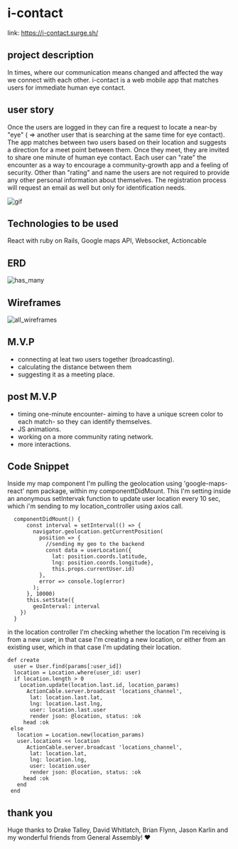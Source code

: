 # i-contact
link: https://i-contact.surge.sh/

## project description 
In times, where our communication means changed and affected the way we connect with each other. i-contact is a web mobile app that matches users for immediate human eye contact.

## user story
Once the users are logged in they can fire a request to locate a near-by "eye" ( => another user that is searching at the same time for eye contact). The app matches between two users based on their location and suggests a direction for a meet point between them. Once they meet, they are invited to share one minute of human eye contact. Each user can "rate" the encounter as a way to encourage a community-growth app and a feeling of security. Other than "rating" and name the users are not required to provide any other personal information about themselves. The registration process will request an email as well but only for identification needs.


![gif](https://i.imgur.com/GFUaAfg.gif)

## Technologies to be used
React with ruby on Rails, Google maps API, Websocket, Actioncable

## ERD
![has_many](https://i.imgur.com/l74vldb.jpg)

## Wireframes
![all_wireframes](https://i.imgur.com/rh17kgX.jpg)

## M.V.P
- connecting at leat two users together (broadcasting).
- calculating the distance between them
- suggesting it as a meeting place.

## post M.V.P
- timing one-minute encounter- aiming to have a unique screen color to each match- so they can identify themselves.
- JS animations.
- working on a more community rating network. 
- more interactions. 

## Code Snippet
Inside my map component I'm pulling the geolocation using 'google-maps-react' npm package, within my componenttDidMount. This I'm setting inside an anonymous setIntervak function to update user location every 10 sec, which i'm sending to my location_controller using axios call.  
```
  componentDidMount() {
      const interval = setInterval(() => {
        navigator.geolocation.getCurrentPosition(
          position => {
            //sending my geo to the backend
            const data = userLocation({
              lat: position.coords.latitude,
              lng: position.coords.longitude},
              this.props.currentUser.id)
          },
          error => console.log(error)
        );
      }, 10000)
      this.setState({
        geoInterval: interval
    })
  }
```
in the location controller I'm checking whether the location I'm receiving is from a new user, in that case I'm creating a new location, or either from an existing user, which in that case I'm updating their location. 
```
def create
  user = User.find(params[:user_id])
  location = Location.where(user_id: user)
  if location.length > 0
    Location.update(location.last.id, location_params)
      ActionCable.server.broadcast 'locations_channel',
       lat: location.last.lat,
       lng: location.last.lng,
       user: location.last.user
       render json: @location, status: :ok
     head :ok
 else
   location = Location.new(location_params)
   user.locations << location
      ActionCable.server.broadcast 'locations_channel',
       lat: location.lat,
       lng: location.lng,
       user: location.user
       render json: @location, status: :ok
     head :ok
   end
 end
```

## thank you
Huge thanks to Drake Talley, David Whitlatch, Brian Flynn, Jason Karlin and my wonderful friends from General Assembly! ❤️ 
